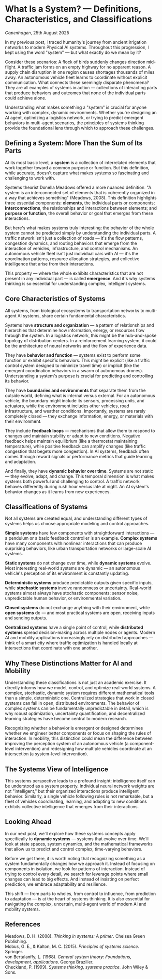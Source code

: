 # What Is a System? — Definitions, Characteristics, and Classifications

_Copenhagen_, 25th August 2025

In my previous post, I traced humanity's journey from ancient irrigation networks to modern Physical AI systems. Throughout this progression, I kept using the word "system" — but what exactly do we mean by it?

Consider these scenarios: A flock of birds suddenly changes direction mid-flight. A traffic jam forms on an empty highway for no apparent reason. A supply chain disruption in one region causes shortages thousands of miles away. An autonomous vehicle fleet learns to coordinate without explicit communication. What connects these seemingly disparate phenomena? They are all examples of systems in action — collections of interacting parts that produce behaviors and outcomes that none of the individual parts could achieve alone.

Understanding what makes something a "system" is crucial for anyone working with complex, dynamic environments. Whether you're designing an AI agent, optimizing a logistics network, or trying to predict emergent behaviors in multi-agent scenarios, the principles of systems thinking provide the foundational lens through which to approach these challenges.

## Defining a System: More Than the Sum of Its Parts

At its most basic level, a **system** is a collection of interrelated elements that work together toward a common purpose or function. But this definition, while accurate, doesn't capture what makes systems so fascinating and challenging to work with.

Systems theorist Donella Meadows offered a more nuanced definition: "A system is an interconnected set of elements that is coherently organized in a way that achieves something" (Meadows, 2008). This definition highlights three essential components: **elements**, the individual parts or components; **interconnections**, the relationships and interactions between elements; and **purpose or function**, the overall behavior or goal that emerges from these interactions.

But here's what makes systems truly interesting: the behavior of the whole system cannot be predicted simply by understanding the individual parts. A traffic network isn't just a collection of roads — it's the flow patterns, congestion dynamics, and routing behaviors that emerge from the interaction of vehicles, infrastructure, and control mechanisms. An autonomous vehicle fleet isn't just individual cars with AI — it's the coordination patterns, resource allocation strategies, and collective intelligence that arise from their interactions.

This property — where the whole exhibits characteristics that are not present in any individual part — is called **emergence**. And it's why systems thinking is so essential for understanding complex, intelligent systems.

## Core Characteristics of Systems

All systems, from biological ecosystems to transportation networks to multi-agent AI systems, share certain fundamental characteristics.

Systems have **structure and organization** — a pattern of relationships and hierarchies that determine how information, energy, or resources flow through the system. In a logistics network, this might be the hub-and-spoke topology of distribution centers. In a reinforcement learning system, it could be the architecture of neural networks and the flow of experience data.

They have **behavior and function** — systems exist to perform some function or exhibit specific behaviors. This might be explicit (like a traffic control system designed to minimize travel time) or implicit (like the emergent coordination behaviors in a swarm of autonomous drones). Understanding a system's purpose is crucial for predicting and controlling its behavior.

They have **boundaries and environments** that separate them from the outside world, defining what is internal versus external. For an autonomous vehicle, the boundary might include its sensors, processing units, and actuators, while the environment includes other vehicles, road infrastructure, and weather conditions. Importantly, systems are rarely completely closed — they exchange information, energy, or materials with their environment.

They include **feedback loops** — mechanisms that allow them to respond to changes and maintain stability or adapt to new conditions. Negative feedback helps maintain equilibrium (like a thermostat maintaining temperature), while positive feedback can amplify changes (like traffic congestion that begets more congestion). In AI systems, feedback often comes through reward signals or performance metrics that guide learning and adaptation.

And finally, they have **dynamic behavior over time**. Systems are not static — they evolve, adapt, and change. This temporal dimension is what makes systems both powerful and challenging to control. A traffic network behaves differently during rush hour versus late at night. An AI system's behavior changes as it learns from new experiences.

## Classifications of Systems

Not all systems are created equal, and understanding different types of systems helps us choose appropriate modeling and control approaches.

**Simple systems** have few components with straightforward interactions — a pendulum or a basic feedback controller is an example. **Complex systems** have many components with nonlinear interactions that can produce surprising behaviors, like urban transportation networks or large-scale AI systems.

**Static systems** do not change over time, while **dynamic systems** evolve. Most interesting real-world systems are dynamic — an autonomous vehicle's perception of its environment is constantly updating.

**Deterministic systems** produce predictable outputs given specific inputs, while **stochastic systems** involve randomness or uncertainty. Real-world systems almost always have stochastic components: sensor noise, unpredictable human behavior, or environmental variation.

**Closed systems** do not exchange anything with their environment, while **open systems** do — and most practical systems are open, receiving inputs and sending outputs.

**Centralized systems** have a single point of control, while **distributed systems** spread decision-making across multiple nodes or agents. Modern AI and mobility applications increasingly rely on distributed approaches — think of a smart city where traffic optimization is handled locally at intersections that coordinate with one another.

## Why These Distinctions Matter for AI and Mobility

Understanding these classifications is not just an academic exercise. It directly informs how we model, control, and optimize real-world systems. A complex, stochastic, dynamic system requires different mathematical tools than a simple, deterministic one. Centralized strategies that work in closed systems can fail in open, distributed environments. The behavior of complex systems can be fundamentally unpredictable in detail, which is why robust optimization, uncertainty quantification, and decentralized learning strategies have become central to modern research.

Recognizing whether a behavior is emergent or designed determines whether we engineer better components or focus on shaping the rules of interaction. In mobility, this distinction could mean the difference between improving the perception system of an autonomous vehicle (a component-level intervention) and redesigning how multiple vehicles coordinate at an intersection (a system-level intervention).

## The Systems View of Intelligence

This systems perspective leads to a profound insight: intelligence itself can be understood as a system property. Individual neural network weights are not "intelligent," but their organized interactions produce intelligent behavior. Similarly, a single vehicle following rules is not remarkable, but a fleet of vehicles coordinating, learning, and adapting to new conditions exhibits collective intelligence that emerges from their interactions.

## Looking Ahead

In our next post, we'll explore how these systems concepts apply specifically to **dynamic systems** — systems that evolve over time. We'll look at state spaces, system dynamics, and the mathematical frameworks that allow us to predict and control complex, time-varying behaviors.

Before we get there, it is worth noting that recognizing something as a system fundamentally changes how we approach it. Instead of focusing on components in isolation, we look for patterns of interaction. Instead of trying to control every detail, we search for leverage points where small changes can lead to big effects. And instead of insisting on perfect prediction, we embrace adaptability and resilience.

This shift — from parts to wholes, from control to influence, from prediction to adaptation — is at the heart of systems thinking. It is also essential for navigating the complex, uncertain, multi-agent world of modern AI and mobility systems.

## References

Meadows, D. H. (2008). *Thinking in systems: A primer*. Chelsea Green Publishing.  
Mobus, G. E., & Kalton, M. C. (2015). *Principles of systems science*. Springer.  
von Bertalanffy, L. (1968). *General system theory: Foundations, development, applications*. George Braziller.  
Checkland, P. (1999). *Systems thinking, systems practice*. John Wiley & Sons.
